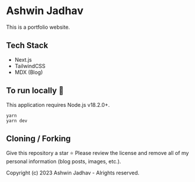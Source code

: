 # Ashwin Jadhav
This is a portfolio website.

## Tech Stack
- Next.js
- TailwindCSS
- MDX (Blog)

## To run locally 🚂
This application requires Node.js v18.2.0+.

```
yarn
yarn dev
```

## Cloning / Forking
Give this repository a star ⭐
Please review the license and remove all of my personal information (blog posts, images, etc.).

Copyright (c) 2023 Ashwin Jadhav - Alrights reserved.
